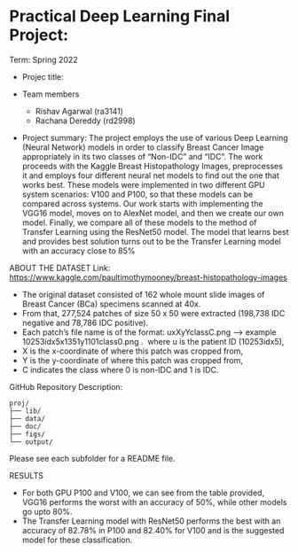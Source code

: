# Practical Deep Learning Final Project: 

Term: Spring 2022

+ Projec title: 
+ Team members
	+ Rishav Agarwal (ra3141)
	+ Rachana Dereddy (rd2998)

+ Project summary: The project employs the use of various Deep Learning (Neural Network) models in order to classify Breast Cancer Image appropriately in its two classes of “Non-IDC” and “IDC”. The work proceeds with the Kaggle Breast Histopathology Images, preprocesses it and employs four different neural net models to find out the one that works best. These models were implemented in two different GPU system scenarios: V100 and P100, so that these models can be compared across systems. Our work starts with implementing the VGG16 model, moves on to AlexNet model, and then we create our own model. Finally, we compare all of these models to the method of Transfer Learning using the ResNet50 model. The model that learns best and provides best solution turns out to be the Transfer Learning model with an accuracy close to 85%

ABOUT THE DATASET
Link: https://www.kaggle.com/paultimothymooney/breast-histopathology-images

* The original dataset consisted of 162 whole mount slide images of Breast Cancer (BCa) specimens scanned at 40x. 
* From that, 277,524 patches of size 50 x 50 were extracted (198,738 IDC negative and 78,786 IDC positive). 
* Each patch’s file name is of the format: uxXyYclassC.png —> example 10253idx5x1351y1101class0.png . 
where u is the patient ID (10253idx5), 
* X is the x-coordinate of where this patch was cropped from, 
* Y is the y-coordinate of where this patch was cropped from,  
* C indicates the class where 0 is non-IDC and 1 is IDC.


GitHub Repository Description:

```
proj/
├── lib/
├── data/
├── doc/
├── figs/
└── output/
```

Please see each subfolder for a README file.


RESULTS
* For both GPU P100 and V100, we can see from the table provided, VGG16 performs the worst with an accuracy of 50%, while other models go upto 80%.
* The Transfer Learning model with ResNet50 performs the best with an accuracy of 82.78% in P100 and 82.40% for V100 and is the suggested model for these classification.
